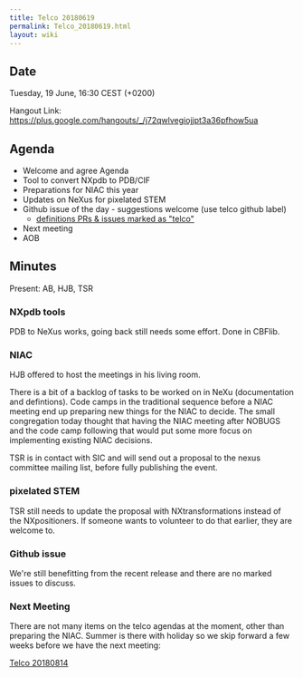 ```yaml
---
title: Telco 20180619
permalink: Telco_20180619.html
layout: wiki
---
```


Date
----

Tuesday, 19 June, 16:30 CEST (+0200)

<!-- end of autogeneration -->

Hangout Link:
<https://plus.google.com/hangouts/_/j72qwlvegiojjpt3a36pfhow5ua>


Agenda
------

-   Welcome and agree Agenda
-   Tool to convert NXpdb to PDB/CIF
-   Preparations for NIAC this year
-   Updates on NeXus for pixelated STEM
-   Github issue of the day - suggestions welcome (use telco github label)
    - [definitions PRs & issues marked as "telco"](https://github.com/nexusformat/definitions/labels/telco)
-   Next meeting
-   AOB

Minutes
-------

Present: AB, HJB, TSR

### NXpdb tools

PDB to NeXus works, going back still needs some effort.
Done in CBFlib.

### NIAC
HJB offered to host the meetings in his living room.

There is a bit of a backlog of tasks to be worked on in NeXu
(documentation and defintions). Code camps in the traditional
sequence before a NIAC meeting end up preparing new things for the NIAC to decide.
The small congregation today thought that having the NIAC meeting after NOBUGS and the code camp
following that would put some more focus on implementing existing NIAC decisions.

TSR is in contact with SIC and will send out a proposal to the nexus committee mailing list, before
fully publishing the event.

### pixelated STEM

TSR still needs to update the proposal with NXtransformations instead of the NXpositioners.
If someone wants to volunteer to do that earlier, they are welcome to.

### Github issue

We're still benefitting from the recent release and there are no marked issues to discuss.

### Next Meeting
There are not many items on the telco agendas at the moment, other than preparing the NIAC.
Summer is there with holiday so we skip forward a few weeks before we have the next meeting:

[Telco 20180814](Telco_20180814.html)
